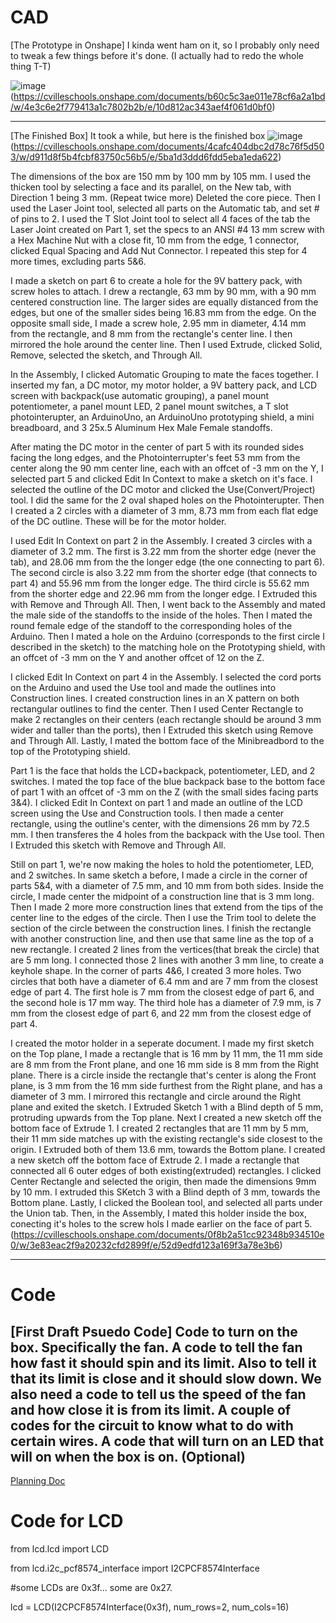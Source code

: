 # CAD
[The Prototype in Onshape] I kinda went ham on it, so I probably only need to tweak a few things before it's done. (I actually had to redo the whole thing T-T)

![image](https://user-images.githubusercontent.com/60236713/121033188-f6c4e080-c779-11eb-812c-8172e47d30c3.png)(https://cvilleschools.onshape.com/documents/b60c5c3ae011e78cf6a2a1bd/w/4e3c6e2f779413a1c7802b2b/e/10d812ac343aef4f061d0bf0)

---
[The Finished Box] It took a while, but here is the finished box
![image](https://user-images.githubusercontent.com/60236713/121032411-40f99200-c779-11eb-8fd2-341d6d2728b0.png)(https://cvilleschools.onshape.com/documents/4cafc404dbc2d78c76f5d503/w/d911d8f5b4fcbf83750c56b5/e/5ba1d3ddd6fdd5eba1eda622)

The dimensions of the box are 150 mm by 100 mm by 105 mm. I used the thicken tool by selecting a face and its parallel, on the New tab, with Direction 1 being 3 mm. (Repeat twice more) Deleted the core piece. Then I used the Laser Joint tool, selected all parts on the Automatic tab, and set # of pins to 2. I used the T Slot Joint tool to select all 4 faces of the tab the Laser Joint created on Part 1, set the specs to an ANSI #4 13 mm screw with a Hex Machine Nut with a close fit, 10 mm from the edge, 1 connector, clicked Equal Spacing and Add Nut Connector. I repeated this step for 4 more times, excluding parts 5&6. 

I made a sketch on part 6 to create a hole for the 9V battery pack, with screw holes to attach. I drew a rectangle, 63 mm by 90 mm, with a 90 mm centered construction line. The larger sides are equally distanced from the edges, but one of the smaller sides being 16.83 mm from the edge. On the opposite small side, I made a screw hole, 2.95 mm in diameter, 4.14 mm from the rectangle, and 8 mm from the rectangle's center line. I then mirrored the hole around the center line. Then I used Extrude, clicked Solid, Remove, selected the sketch, and Through All.

In the Assembly, I clicked Automatic Grouping to mate the faces together. I inserted my fan, a DC motor, my motor holder, a 9V battery pack, and LCD screen with backpack(use automatic grouping), a panel mount potentiometer, a panel mount LED, 2 panel mount switches, a T slot photointerupter, an ArduinoUno, an ArduinoUno prototyping shield, a mini breadboard, and 3 25x.5 Aluminum Hex Male Female standoffs. 

After mating the DC motor in the center of part 5 with its rounded sides facing the long edges, and the Photointerrupter's feet 53 mm from the center along the 90 mm center line, each with an offcet of -3 mm on the Y, I selected part 5 and clicked Edit In Context to make a sketch on it's face. I selected the outline of the DC motor and clicked the Use(Convert/Project) tool. I did the same for the 2 oval shaped holes on the Photointerupter. Then I created a 2 circles with a diameter of 3 mm, 8.73 mm from each flat edge of the DC outline. These will be for the motor holder.

I used Edit In Context on part 2 in the Assembly. I created 3 circles with a diameter of 3.2 mm. The first is 3.22 mm from the shorter edge (never the tab), and 28.06 mm from the the longer edge (the one connecting to part 6). The second circle is also 3.22 mm from the shorter edge (that connects to part 4) and 55.96 mm from the longer edge. The third circle is 55.62 mm from the shorter edge and 22.96 mm from the longer edge. I Extruded this with Remove and Through All. Then, I went back to the Assembly and  mated the male side of the standoffs to the inside of the holes. Then I mated the round female edge of the standoff to the corresponding holes of the Arduino. Then I mated a hole on the Arduino (corresponds to the first circle I described in the sketch) to the matching hole on the Prototyping shield, with an offcet of -3 mm on the Y and another offcet of 12 on the Z.

I clicked Edit In Context on part 4 in the Assembly. I selected the cord ports on the Arduino and used the Use tool and made the outlines into Construction lines. I created construction lines in an X pattern on both rectangular outlines to find the center. Then I used Center Rectangle to make 2 rectangles on their centers (each rectangle should be around 3 mm wider and taller than the ports), then I Extruded this sketch using Remove and Through All. Lastly, I mated the bottom face of the Minibreadbord to the top of the Prototyping shield. 

Part 1 is the face that holds the LCD+backpack, potentiometer, LED, and 2 switches. I mated the top face of the blue backpack base to the bottom face of part 1 with an offcet of -3 mm on the Z (with the small sides facing parts 3&4). I clicked Edit In Context on part 1 and made an outline of the LCD screen using the Use and Construction tools. I then made a center rectangle, using the outline's center, with the dimensions 26 mm by 72.5 mm. I then transferes the 4 holes from the backpack with the Use tool. Then I Extruded this sketch with Remove and Through All.

Still on part 1, we're now making the holes to hold the potentiometer, LED, and 2 switches. In same sketch a before, I made a circle in the corner of parts 5&4, with a diameter of 7.5 mm, and 10 mm from both sides. Inside the circle, I made center the midpoint of a construction line that is 3 mm long. Then I made 2 more more construction lines that extend from the tips of the center line to the edges of the circle. Then I use the Trim tool to delete the section of the circle between the construction lines. I finish the rectangle with another construction line, and then use that same line as the top of a new rectangle. I created 2 lines from the vertices(that break the circle) that are 5 mm long. I connected those 2 lines with another 3 mm line, to create a keyhole shape.
In the corner of parts 4&6, I created 3 more holes. Two circles that both have a diameter of 6.4 mm and are 7 mm from the closest edge of part 4. The first hole is 7 mm from the closest edge of part 6, and the second hole is 17 mm way. The third hole has a diameter of 7.9 mm, is 7 mm from the closest edge of part 6, and 22 mm from the closest edge of part 4.

I created the motor holder in a seperate document. I made my first sketch on the Top plane, I made a rectangle that is 16 mm by 11 mm, the 11 mm side are 8 mm from the Front plane, and one 16 mm side is 8 mm from the Right plane. There is a circle inside the rectangle that's center is along the Front plane, is 3 mm from the 16 mm side furthest from the Right plane, and has a diameter of 3 mm. I mirrored this rectangle and circle around the Right plane and exited the sketch. I Extruded Sketch 1 with a Blind depth of 5 mm, protruding upwards from the Top plane. Next I created a new sketch off the bottom face of Extrude 1. I created 2 rectangles that are 11 mm by 5 mm, their 11 mm side matches up with the existing rectangle's side closest to the origin. I Extruded both of them 13.6 mm, towards the Bottom plane. I created a new sketch off the bottom face of Extrude 2. I made a rectangle that connected all 6 outer edges of both existing(extruded) rectangles. I clicked Center Rectangle and selected the origin, then made the dimensions 9mm by 10 mm. I extruded this SKetch 3 with a Blind depth of 3 mm, towards the Bottom plane. Lastly, I clicked the Boolean tool, and selected all parts under the Union tab. Then, in the Assembly, I mated this holder inside the box, conecting it's holes to the screw hols I made earlier on the face of part 5. (https://cvilleschools.onshape.com/documents/0f8b2a51cc92348b934510e0/w/3e83eac2f9a20232cfd2899f/e/52d9edfd123a169f3a78e3b6)

---
# Code
[First Draft Psuedo Code]
Code to turn on the box. 
Specifically the fan.
A code to tell the fan how fast it should spin and its limit.
Also to tell it that its limit is close and it should slow down.
We also need a code to tell us the speed of the fan and how close it is from its limit.
A couple of codes for the circuit to know what to do with certain wires.
A code that will turn on an LED that will on when the box is on. (Optional)
---
[Planning Doc](https://docs.google.com/document/d/1k4LJgq82fT34C9mZyrUpwUVt9hEWU7Jjr8YUoJkSeJ4/edit?usp=sharing)

# Code for LCD

from lcd.lcd import LCD

from lcd.i2c_pcf8574_interface import I2CPCF8574Interface

#some LCDs are 0x3f... some are 0x27.

lcd = LCD(I2CPCF8574Interface(0x3f), num_rows=2, num_cols=16)
